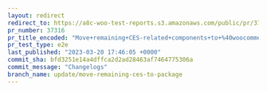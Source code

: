```yaml
---
layout: redirect
redirect_to: https://a8c-woo-test-reports.s3.amazonaws.com/public/pr/37316/e2e/index.html
pr_number: 37316
pr_title_encoded: "Move+remaining+CES-related+components+to+%40woocommerce%2Fcustomer-effort-score"
pr_test_type: e2e
last_published: "2023-03-20 17:46:05 +0000"
commit_sha: bfd3251e14a4dffca2d2ad28463af7464775306a
commit_message: "Changelogs"
branch_name: update/move-remaining-ces-to-package
---
```

